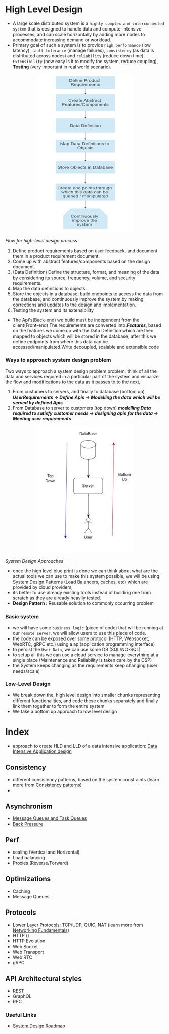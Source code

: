 # High Level Design
- A large scale distributed system is a `highly complex and interconnected system` that is designed to handle data and compute-intensive processes, and can scale horizontally by adding more nodes to accommodate increasing demand or workload.
- Primary goal of such a system is to provide `high performance` (low latency), `fault tolerance` (manage failures), `consistency` (as data is distributed across nodes) and `reliability` (reduce down time), `Extensibility` (how easy is it to modify the system, reduce coupling), **Testing** (very important in real world scenario).

<p align="center">
  <img src="./Images/DesignFlow.png" alt="Example image" style="width:300px;height:500px;">
  <p style="font-style:italic;font-size:14px;">Flow for high-level design process</p>
</p>

1. Define product requirements based on user feedback, and document them in a product requirement document.
2. Come up with abstract features/components based on the design document.
3. (Data Definition) Define the structure, format, and meaning of the data by considering its source, frequency, volume, and security requirements.
4. Map the data definitions to objects.
5. Store the objects in a database, build endpoints to access the data from the database,  and continuously improve the system by making corrections and updates to the design and implementation.
6. Testing the system and its extensibility


- The Api's(Back-end) we build must be independent from the client(Front-end)
The requirements are converted into ***Features***, based on the features we come up with the Data Definition which are then mapped to objects which will be stored in the database, after this we define endpoints from where this data can be accessed/manipulated.Write decoupled, scalable and extensible code

### Ways to approach system design problem
Two ways to approach a system design problem problem, think of all the data and services required in a particular part of the system and visualize the flow and modifications to the data as it passes to to the next, 
1. From customers to servers, and finally to database (bottom up) ***UserRequirements -> Define Apis -> Modelling the data which will be served by defined Apis***
2. From Database to server to customers (top down)
***modelling Data required to satisfy customer needs -> designing apis for the data -> Meeting user requirements***
<p align="center">
  <img src="./Images/SystemDesignApproach.png" alt="Example image" style="width:300px;height:400px;">
  <p style="font-style:italic;font-size:14px;">System Design Approaches</p>
</p>

- once the high level blue print is done we can think about what are the actual tools we can use to make this system possible, we will be using System Design Patterns (Load Balancers, caches, etc) which are provided by cloud providers, 
- its better to use already existing tools instead of building one from scratch as they are already heavily tested.
- **Design Pattern :** Reusable solution to commonly occurring problem

### Basic system
- we will have some `business logic` (piece of code) that will be running at our `remote server`, we will allow users to use this piece of code.
- the code can be exposed over some protocol (HTTP, Websocket, WebRTC, gRPC etc.) using a api(application programming interface)
- to persist the `User Data`, we can use some DB (SQL/NO-SQL)
- to setup all this we can use a cloud service to manage everything at a single place (Maintenance and Reliability is taken care by the CSP)
- the System keeps changing as the requirements keep changing (user needs/scale)

### Low-Level Design
- We break down the, high level design into smaller chunks representing different functionalities, and code these chunks separately and finally link them together to form the entire system 
- We take a bottom up approach to low level design


# Index
- approach to create HLD and LLD of a data intensive application: [Data Intensive Application design](../)
## Consistency
- different consistency patterns, based on the system constraints (learn more from [Consistency patterns](../HighLevelDesign/Components/Fundamentals/ConsistencyPatterns/ConsistencyPatterns.md))
- 

## Asynchronism
- [Message Queues and Task Queues](../HighLevelDesign//Components/Asynchronism/Readme.md)
- [Back Pressure](../HighLevelDesign//Components/Asynchronism/Readme.md)
## Perf
- scaling (Vertical and Horizontal)
- Load balancing
- Proxies (Reverse/Forward)

## Optimizations
- Caching
- Message Queues
## Protocols
- Lower Layer Protocols: TCP/UDP, QUIC, NAT (learn more from [Networking Fundamentals](../Fundamentals//Computer%20Networks/))
- HTTP ()
- HTTP Evolution
- Web Socket
- Web Transport
- Web RTC
- gRPC

## API Architectural styles
- REST
- GraphQL
- RPC

### Useful Links
- [System Design Roadmap](https://takeuforward.org/system-design/complete-system-design-roadmap-with-videos-for-sdes/)

